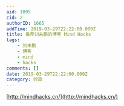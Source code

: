 ```yaml
---
aid: 1095
cid: 2
authorID: 1665
addTime: 2019-03-29T22:22:00.000Z
title: 推荐刘未鹏的博客 Mind Hacks
tags:
    - 刘未鹏
    - 博客
    - mind
    - hacks
comments: []
date: 2019-03-29T22:22:00.000Z
category: 时政
---
```


[http://mindhacks.cn/](http://mindhacks.cn/)
